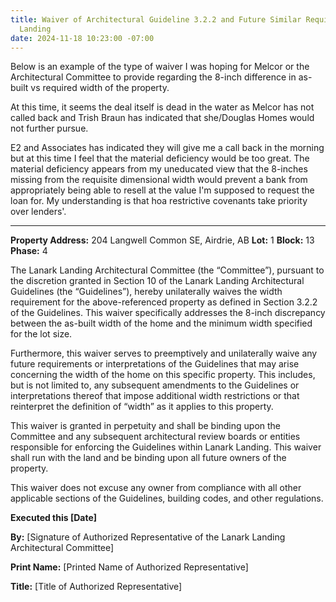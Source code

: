 ```yaml
---
title: Waiver of Architectural Guideline 3.2.2 and Future Similar Requirements - Lanark
  Landing
date: 2024-11-18 10:23:00 -07:00
---
```


Below is an example of the type of waiver I was hoping for Melcor or the Architectural Committee to provide regarding the 8-inch difference in as-built vs required width of the property.

At this time, it seems the deal itself is dead in the water as Melcor has not called back and Trish Braun has indicated that she/Douglas Homes would not further pursue.

E2 and Associates has indicated they will give me a call back in the morning but at this time I feel that the material deficiency would be too great.  The material deficiency appears from my uneducated view that the 8-inches missing from the requisite dimensional width would prevent a bank from appropriately being able to resell at the value I'm supposed to request the loan for.  My understanding is that hoa restrictive covenants take priority over lenders'.  

---

**Property Address:** 204 Langwell Common SE, Airdrie, AB
**Lot:** 1
**Block:** 13
**Phase:** 4

The Lanark Landing Architectural Committee (the “Committee”), pursuant to the discretion granted in Section 10 of the Lanark Landing Architectural Guidelines (the “Guidelines”), hereby unilaterally waives the width requirement for the above-referenced property as defined in Section 3.2.2 of the Guidelines.  This waiver specifically addresses the 8-inch discrepancy between the as-built width of the home and the minimum width specified for the lot size.

Furthermore, this waiver serves to preemptively and unilaterally waive any future requirements or interpretations of the Guidelines that may arise concerning the width of the home on this specific property. This includes, but is not limited to, any subsequent amendments to the Guidelines or interpretations thereof that impose additional width restrictions or that reinterpret the definition of “width” as it applies to this property.

This waiver is granted in perpetuity and shall be binding upon the Committee and any subsequent architectural review boards or entities responsible for enforcing the Guidelines within Lanark Landing. This waiver shall run with the land and be binding upon all future owners of the property.

This waiver does not excuse any owner from compliance with all other applicable sections of the Guidelines, building codes, and other regulations.

**Executed this [Date]**

**By:** [Signature of Authorized Representative of the Lanark Landing Architectural Committee]

**Print Name:** [Printed Name of Authorized Representative]

**Title:** [Title of Authorized Representative]
